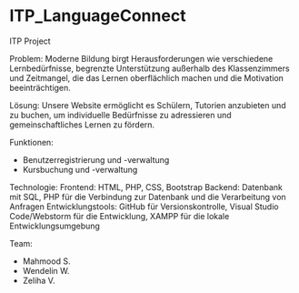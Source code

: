# ITP_LanguageConnect
ITP Project 


Problem:
Moderne Bildung birgt Herausforderungen wie verschiedene Lernbedürfnisse, begrenzte Unterstützung außerhalb des Klassenzimmers und Zeitmangel, die das Lernen oberflächlich machen und die Motivation beeinträchtigen.

Lösung:
Unsere Website ermöglicht es Schülern, Tutorien anzubieten und zu buchen, um individuelle Bedürfnisse zu adressieren und gemeinschaftliches Lernen zu fördern.

Funktionen:
- Benutzerregistrierung und -verwaltung
- Kursbuchung und -verwaltung


Technologie:
Frontend: HTML, PHP, CSS, Bootstrap
Backend: Datenbank mit SQL, PHP für die Verbindung zur Datenbank und die Verarbeitung von Anfragen 
Entwicklungstools: GitHub für Versionskontrolle, Visual Studio Code/Webstorm für die Entwicklung, XAMPP für die lokale Entwicklungsumgebung

Team:
- Mahmood S.
- Wendelin W.
- Zeliha V.
